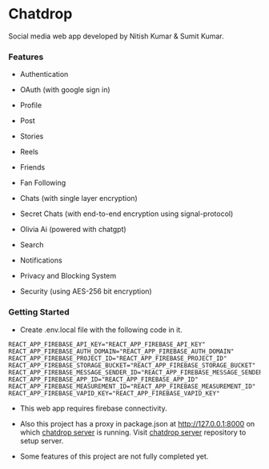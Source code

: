 # Chatdrop

Social media web app developed by Nitish Kumar & Sumit Kumar.

### Features

- Authentication

- OAuth (with google sign in)

- Profile 

- Post

- Stories

- Reels

- Friends

- Fan Following

- Chats (with single layer encryption)

- Secret Chats (with end-to-end encryption using signal-protocol)

- Olivia Ai (powered with chatgpt)

- Search

- Notifications

- Privacy and Blocking System

- Security (using AES-256 bit encryption)

### Getting Started

- Create .env.local file with the following code in it.

```
REACT_APP_FIREBASE_API_KEY="REACT_APP_FIREBASE_API_KEY"
REACT_APP_FIREBASE_AUTH_DOMAIN="REACT_APP_FIREBASE_AUTH_DOMAIN"
REACT_APP_FIREBASE_PROJECT_ID="REACT_APP_FIREBASE_PROJECT_ID"
REACT_APP_FIREBASE_STORAGE_BUCKET="REACT_APP_FIREBASE_STORAGE_BUCKET"
REACT_APP_FIREBASE_MESSAGE_SENDER_ID="REACT_APP_FIREBASE_MESSAGE_SENDER_ID"
REACT_APP_FIREBASE_APP_ID="REACT_APP_FIREBASE_APP_ID"
REACT_APP_FIREBASE_MEASUREMENT_ID="REACT_APP_FIREBASE_MEASUREMENT_ID"
REACT_APP_FIREBASE_VAPID_KEY="REACT_APP_FIREBASE_VAPID_KEY"
```

- This web app requires firebase connectivity.

- Also this project has a proxy in package.json at http://127.0.0.1:8000 on which [chatdrop server](https://github.com/Nitish987/chatdrop-django) is running. Visit [chatdrop server](https://github.com/Nitish987/chatdrop-django) repository to setup server.

- Some features of this project are not fully completed yet.